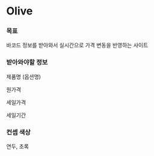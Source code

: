 # Olive

### 목표

바코드 정보를 받아와서 실시간으로 가격 변동을 반영하는 사이트

### 받아와야할 정보

제품명 (옵션명)

원가격

세일가격

세일기간

### 컨셉 색상

연두, 초록
